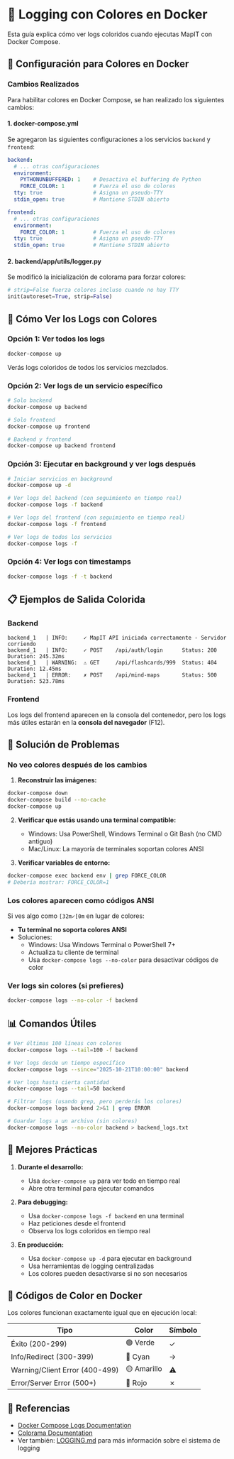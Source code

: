 # 🐳 Logging con Colores en Docker

Esta guía explica cómo ver logs coloridos cuando ejecutas MapIT con Docker Compose.

## 🎨 Configuración para Colores en Docker

### Cambios Realizados

Para habilitar colores en Docker Compose, se han realizado los siguientes cambios:

#### 1. **docker-compose.yml**

Se agregaron las siguientes configuraciones a los servicios `backend` y `frontend`:

```yaml
backend:
  # ... otras configuraciones
  environment:
    PYTHONUNBUFFERED: 1    # Desactiva el buffering de Python
    FORCE_COLOR: 1         # Fuerza el uso de colores
  tty: true                # Asigna un pseudo-TTY
  stdin_open: true         # Mantiene STDIN abierto

frontend:
  # ... otras configuraciones
  environment:
    FORCE_COLOR: 1         # Fuerza el uso de colores
  tty: true                # Asigna un pseudo-TTY
  stdin_open: true         # Mantiene STDIN abierto
```

#### 2. **backend/app/utils/logger.py**

Se modificó la inicialización de colorama para forzar colores:

```python
# strip=False fuerza colores incluso cuando no hay TTY
init(autoreset=True, strip=False)
```

## 🚀 Cómo Ver los Logs con Colores

### Opción 1: Ver todos los logs

```bash
docker-compose up
```

Verás logs coloridos de todos los servicios mezclados.

### Opción 2: Ver logs de un servicio específico

```bash
# Solo backend
docker-compose up backend

# Solo frontend
docker-compose up frontend

# Backend y frontend
docker-compose up backend frontend
```

### Opción 3: Ejecutar en background y ver logs después

```bash
# Iniciar servicios en background
docker-compose up -d

# Ver logs del backend (con seguimiento en tiempo real)
docker-compose logs -f backend

# Ver logs del frontend (con seguimiento en tiempo real)
docker-compose logs -f frontend

# Ver logs de todos los servicios
docker-compose logs -f
```

### Opción 4: Ver logs con timestamps

```bash
docker-compose logs -f -t backend
```

## 📋 Ejemplos de Salida Colorida

### Backend
```
backend_1   | INFO:     ✓ MapIT API iniciada correctamente - Servidor corriendo
backend_1   | INFO:     ✓ POST    /api/auth/login      Status: 200  Duration: 245.32ms
backend_1   | WARNING:  ⚠ GET     /api/flashcards/999  Status: 404  Duration: 12.45ms
backend_1   | ERROR:    ✗ POST    /api/mind-maps       Status: 500  Duration: 523.78ms
```

### Frontend
Los logs del frontend aparecen en la consola del contenedor, pero los logs más útiles estarán en la **consola del navegador** (F12).

## 🔧 Solución de Problemas

### No veo colores después de los cambios

1. **Reconstruir las imágenes:**
```bash
docker-compose down
docker-compose build --no-cache
docker-compose up
```

2. **Verificar que estás usando una terminal compatible:**
   - Windows: Usa PowerShell, Windows Terminal o Git Bash (no CMD antiguo)
   - Mac/Linux: La mayoría de terminales soportan colores ANSI

3. **Verificar variables de entorno:**
```bash
docker-compose exec backend env | grep FORCE_COLOR
# Debería mostrar: FORCE_COLOR=1
```

### Los colores aparecen como códigos ANSI

Si ves algo como `[32m✓[0m` en lugar de colores:

- **Tu terminal no soporta colores ANSI**
- Soluciones:
  - Windows: Usa Windows Terminal o PowerShell 7+
  - Actualiza tu cliente de terminal
  - Usa `docker-compose logs --no-color` para desactivar códigos de color

### Ver logs sin colores (si prefieres)

```bash
docker-compose logs --no-color -f backend
```

## 📊 Comandos Útiles

```bash
# Ver últimas 100 líneas con colores
docker-compose logs --tail=100 -f backend

# Ver logs desde un tiempo específico
docker-compose logs --since="2025-10-21T10:00:00" backend

# Ver logs hasta cierta cantidad
docker-compose logs --tail=50 backend

# Filtrar logs (usando grep, pero perderás los colores)
docker-compose logs backend 2>&1 | grep ERROR

# Guardar logs a un archivo (sin colores)
docker-compose logs --no-color backend > backend_logs.txt
```

## 🎯 Mejores Prácticas

1. **Durante el desarrollo:**
   - Usa `docker-compose up` para ver todo en tiempo real
   - Abre otra terminal para ejecutar comandos

2. **Para debugging:**
   - Usa `docker-compose logs -f backend` en una terminal
   - Haz peticiones desde el frontend
   - Observa los logs coloridos en tiempo real

3. **En producción:**
   - Usa `docker-compose up -d` para ejecutar en background
   - Usa herramientas de logging centralizadas
   - Los colores pueden desactivarse si no son necesarios

## 🌈 Códigos de Color en Docker

Los colores funcionan exactamente igual que en ejecución local:

| Tipo | Color | Símbolo |
|------|-------|---------|
| Éxito (200-299) | 🟢 Verde | ✓ |
| Info/Redirect (300-399) | 🔵 Cyan | → |
| Warning/Client Error (400-499) | 🟡 Amarillo | ⚠ |
| Error/Server Error (500+) | 🔴 Rojo | ✗ |

## 🔗 Referencias

- [Docker Compose Logs Documentation](https://docs.docker.com/compose/reference/logs/)
- [Colorama Documentation](https://pypi.org/project/colorama/)
- Ver también: [LOGGING.md](LOGGING.md) para más información sobre el sistema de logging

